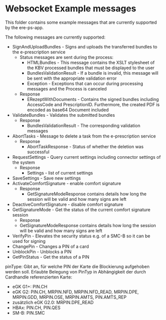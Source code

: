 # Websocket Example messages

This folder contains some example messages that are currently supported by the ere-ps-app.


The following messages are currently supported:

 * SignAndUploadBundles - Signs and uploads the transferred bundles to the e-prescription service
   * Status messages are sent during the process:
     * HTMLBundles - This message contains the XSLT stylesheet of the KBV processed bundles that must be displayed to the user
     * BundlesValidationResult - If a bundle is invalid, this message will be sent with the appropriate validation error
     * Exception - Exceptions that can occur during processing
 messages and the Process is canceled
   * Response
     * ERezeptWithDocuments - Contains the signed bundles including AccessCode and PrescriptionID. Furthermore, the created PDF is encoded as base64 Document included
 * ValidateBundles - Validates the submitted bundles
   * Response
     * BundlesValidationResult - The corresponding validation messages
 * AbortTasks - Message to delete a task from the e-prescription service
   * Response
     * AbortTaskResponse - Status of whether the deletion was successful
 * RequestSettings - Query current settings including connector settings of the system
   * Response
     * Settings - list of current settings
 * SaveSettings - Save new settings
 * ActivateComfortSignature - enable comfort signature
   * Response
     * GetSignatureModeResponse contains details how long the session will be valid and how many signs are left
 * DeactiveComfortSignature - disable comfort signature
 * GetSignatureMode - Get the status of the current comfort signature session
   * Response
    * GetSignatureModeResponse contains details how long the session will be valid and how many signs are left
 * VerifyPin - Elevates the security status e.g. of a SMC-B so it can be used for signing
 * ChangePin - Changes a PIN of a card
 * UnblockPin - Unblocks a PIN
 * GetPinStatus - Get the status of a PIN

pinType:
Gibt an, für welche PIN der Karte die Blockierung
aufgehoben werden soll.
Erlaubte Belegung von PinTyp in Abhängigkeit der
durch Cardhandle referenzierten Karte:
- eGK G1+: PIN.CH
- eGK G2: PIN.CH, MRPIN.NFD,
MRPIN.NFD_READ,
 MRPIN.DPE, MRPIN.GDD, MRPIN.OSE,
MRPIN.AMTS,
 PIN.AMTS_REP
 - zusätzlich eGK G2.0: MRPIN.DPE_READ
- HBAx: PIN.CH, PIN.QES
- SM-B: PIN.SMC